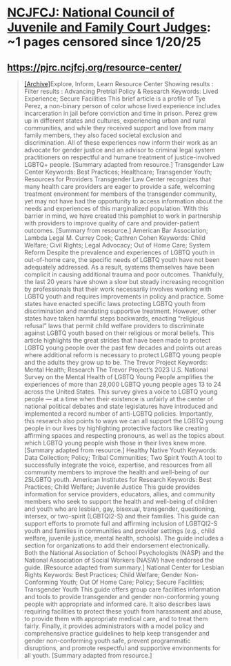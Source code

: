



# [NCJFCJ: National Council of Juvenile and Family Court Judges](ncjfcj.org): ~1 pages censored since 1/20/25

## https://pjrc.ncjfcj.org/resource-center/


> [[Archive]](https://web.archive.org/web/20240000000000*/https://pjrc.ncjfcj.org/resource-center/)Explore, Inform, Learn Resource Center Showing results : Filter results : Advancing Pretrial Policy & Research Keywords: Lived Experience; Secure Facilities This brief article is a profile of Tye Perez, a non-binary person of color whose lived experience includes incarceration in jail before conviction and time in prison. Perez grew up in different states and cultures, experiencing urban and rural communities, and while they received support and love from many family members, they also faced societal exclusion and discrimination. All of these experiences now inform their work as an advocate for gender justice and an advisor to criminal legal system practitioners on respectful and humane treatment of justice-involved LGBTQ+ people. [Summary adapted from resource.] Transgender Law Center Keywords: Best Practices; Healthcare; Transgender Youth; Resources for Providers Transgender Law Center recognizes that many health care providers are eager to provide a safe, welcoming treatment environment for members of the transgender community, yet may not have had the opportunity to access information about the needs and experiences of this marginalized population. With this barrier in mind, we have created this pamphlet to work in partnership with providers to improve quality of care and provider-patient outcomes. [Summary from resource.] American Bar Association; Lambda Legal M. Currey Cook; Cathren Cohen Keywords: Child Welfare; Civil Rights; Legal Advocacy; Out of Home Care; System Reform Despite the prevalence and experiences of LGBTQ youth in out-of-home care, the specific needs of LGBTQ youth have not been adequately addressed. As a result, systems themselves have been complicit in causing additional trauma and poor outcomes. Thankfully, the last 20 years have shown a slow but steady increasing recognition by professionals that their work necessarily involves working with LGBTQ youth and requires improvements in policy and practice. Some states have enacted specific laws protecting LGBTQ youth from discrimination and mandating supportive treatment. However, other states have taken harmful steps backwards, enacting “religious refusal” laws that permit child welfare providers to discriminate against LGBTQ youth based on their religious or moral beliefs. This article highlights the great strides that have been made to protect LGBTQ young people over the past few decades and points out areas where additional reform is necessary to protect LGBTQ young people and the adults they grow up to be. The Trevor Project Keywords: Mental Health; Research The Trevor Project’s 2023 U.S. National Survey on the Mental Health of LGBTQ Young People amplifies the experiences of more than 28,000 LGBTQ young people ages 13 to 24 across the United States. This survey gives a voice to LGBTQ young people — at a time when their existence is unfairly at the center of national political debates and state legislatures have introduced and implemented a record number of anti-LGBTQ policies. Importantly, this research also points to ways we can all support the LGBTQ young people in our lives by highlighting protective factors like creating affirming spaces and respecting pronouns, as well as the topics about which LGBTQ young people wish those in their lives knew more. [Summary adapted from resource.] Healthy Native Youth Keywords: Data Collection; Policy; Tribal Communities; Two Spirit Youth A tool to successfully integrate the voice, expertise, and resources from all community members to improve the health and well-being of our 2SLGBTQ youth. American Institutes for Research Keywords: Best Practices; Child Welfare; Juvenile Justice This guide provides information for service providers, educators, allies, and community members who seek to support the health and well-being of children and youth who are lesbian, gay, bisexual, transgender, questioning, intersex, or two-spirit (LGBTQI2-S) and their families. This guide can support efforts to promote full and affirming inclusion of LGBTQI2-S youth and families in communities and provider settings (e.g., child welfare, juvenile justice, mental health, schools). The guide includes a section for organizations to add their endorsement electronically. Both the National Association of School Psychologists (NASP) and the National Association of Social Workers (NASW) have endorsed the guide. [Resource adapted from summary.] National Center for Lesbian Rights Keywords: Best Practices; Child Welfare; Gender Non-Conforming Youth; Out Of Home Care; Policy; Secure Facilities; Transgender Youth This guide offers group care facilities information and tools to provide transgender and gender non-conforming young people with appropriate and informed care. It also describes laws requiring facilities to protect these youth from harassment and abuse, to provide them with appropriate medical care, and to treat them fairly. Finally, it provides administrators with a model policy and comprehensive practice guidelines to help keep transgender and gender non-conforming youth safe, prevent programmatic disruptions, and promote respectful and supportive environments for all youth. [Summary adapted from resource.]